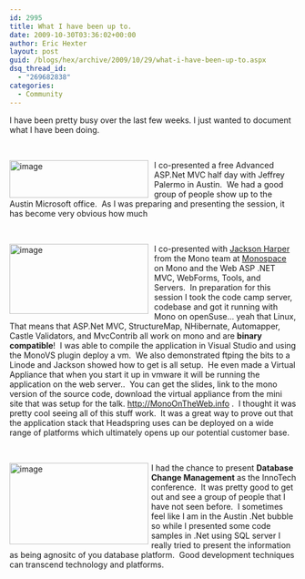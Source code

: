 ```yaml
---
id: 2995
title: What I have been up to.
date: 2009-10-30T03:36:02+00:00
author: Eric Hexter
layout: post
guid: /blogs/hex/archive/2009/10/29/what-i-have-been-up-to.aspx
dsq_thread_id:
  - "269682838"
categories:
  - Community
---
```

I have been pretty busy over the last few weeks. I just wanted to document what I have been doing.

&#160;

[<img style="border-bottom: 0px;border-left: 0px;margin: 0px 10px 0px 0px;border-top: 0px;border-right: 0px" border="0" alt="image" align="left" src="http://lostechies.com/erichexter/files/2011/03/image_thumb_04517FAF.png" width="244" height="66" />](http://lostechies.com/erichexter/files/2011/03/image_6BC1E25E.png) I co-presented a free Advanced ASP.Net MVC half day with Jeffrey Palermo in Austin.&#160; We had a good group of people show up to the Austin Microsoft office.&#160; As I was preparing and presenting the session, it has become very obvious how much 

&#160;

[<img style="border-bottom: 0px;border-left: 0px;margin: 0px 10px 0px 0px;border-top: 0px;border-right: 0px" border="0" alt="image" align="left" src="http://lostechies.com/erichexter/files/2011/03/image_thumb_1555AD92.png" width="244" height="123" />](http://lostechies.com/erichexter/files/2011/03/image_4ED8BD89.png) 

I co-presented with [Jackson Harper](http://twitter.com/jacksonh) from the Mono team at [Monospace](http://monospace.us/) on Mono and the Web ASP .NET MVC, WebForms, Tools, and Servers.&#160; In preparation for this session I took the code camp server, codebase and got it running with Mono on openSuse… yeah that Linux, That means that ASP.Net MVC, StructureMap, NHibernate, Automapper, Castle Validators, and MvcContrib all work on mono and are **binary compatible**!&#160; I was able to compile the application in Visual Studio and using the MonoVS plugin deploy a vm.&#160; We also demonstrated ftping the bits to a Linode and Jackson showed how to get is all setup.&#160; He even made a Virtual Appliance that when you start it up in vmware it will be running the application on the web server..&#160; You can get the slides, link to the mono version of the source code, download the virtual appliance from the mini site that was setup for the talk. <http://MonoOnTheWeb.info> .&#160; I thought it was pretty cool seeing all of this stuff work.&#160; It was a great way to prove out that the application stack that Headspring uses can be deployed on a wide range of platforms which ultimately opens up our potential customer base.

&#160;

[<img style="border-bottom: 0px;border-left: 0px;margin: 0px 5px 0px 0px;border-top: 0px;border-right: 0px" border="0" alt="image" align="left" src="http://lostechies.com/erichexter/files/2011/03/image_thumb_141114B3.png" width="244" height="143" />](http://lostechies.com/erichexter/files/2011/03/image_1B9C8420.png) </p> </p> 

I had the chance to present **Database Change Management** as the InnoTech conference.&#160; It was pretty good to get out and see a group of people that I have not seen before.&#160; I sometimes feel like I am in the Austin .Net bubble so while I presented some code samples in .Net using SQL server I really tried to present the information as being agnositc of you database platform.&#160; Good development techniques can transcend technology and platforms.